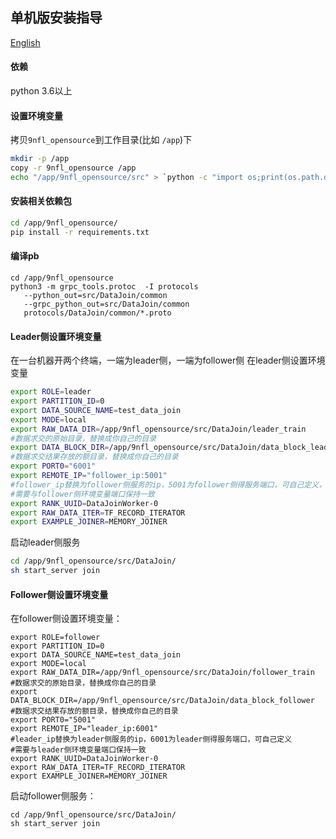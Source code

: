 单机版安装指导
----------------

[English](simpleness_install.md)

#### 依赖
python 3.6以上
   
#### 设置环境变量

拷贝`9nfl_opensource`到工作目录(比如 `/app`)下
```bash
mkdir -p /app
copy -r 9nfl_opensource /app
echo "/app/9nfl_opensource/src" > `python -c "import os;print(os.path.dirname(os.__file__))"`/site-packages/tmp.pth
```
 
#### 安装相关依赖包

```bash
cd /app/9nfl_opensource/
pip install -r requirements.txt
```

#### 编译pb
```
cd /app/9nfl_opensource
python3 -m grpc_tools.protoc  -I protocols
   --python_out=src/DataJoin/common
   --grpc_python_out=src/DataJoin/common
   protocols/DataJoin/common/*.proto
```

#### Leader侧设置环境变量

在一台机器开两个终端，一端为leader侧，一端为follower侧
在leader侧设置环境变量
```bash
export ROLE=leader
export PARTITION_ID=0
export DATA_SOURCE_NAME=test_data_join
export MODE=local
export RAW_DATA_DIR=/app/9nfl_opensource/src/DataJoin/leader_train
#数据求交的原始目录，替换成你自己的目录
export DATA_BLOCK_DIR=/app/9nfl_opensource/src/DataJoin/data_block_leader
#数据求交结果存放的额目录，替换成你自己的目录
export PORT0="6001"
export REMOTE_IP="follower_ip:5001"
#follower_ip替换为follower侧服务的ip，5001为follower侧得服务端口，可自己定义，
#需要与follower侧环境变量端口保持一致
export RANK_UUID=DataJoinWorker-0
export RAW_DATA_ITER=TF_RECORD_ITERATOR
export EXAMPLE_JOINER=MEMORY_JOINER
```

启动leader侧服务
```bash
cd /app/9nfl_opensource/src/DataJoin/
sh start_server join
```

#### Follower侧设置环境变量

在follower侧设置环境变量：
```
export ROLE=follower
export PARTITION_ID=0
export DATA_SOURCE_NAME=test_data_join
export MODE=local
export RAW_DATA_DIR=/app/9nfl_opensource/src/DataJoin/follower_train
#数据求交的原始目录，替换成你自己的目录
export DATA_BLOCK_DIR=/app/9nfl_opensource/src/DataJoin/data_block_follower
#数据求交结果存放的额目录，替换成你自己的目录
export PORT0="5001"
export REMOTE_IP="leader_ip:6001"
#leader_ip替换为leader侧服务的ip，6001为leader侧得服务端口，可自己定义
#需要与leader侧环境变量端口保持一致
export RANK_UUID=DataJoinWorker-0
export RAW_DATA_ITER=TF_RECORD_ITERATOR
export EXAMPLE_JOINER=MEMORY_JOINER
```

启动follower侧服务：
```
cd /app/9nfl_opensource/src/DataJoin/
sh start_server join
```


